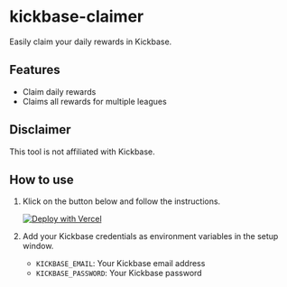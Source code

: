 # kickbase-claimer

Easily claim your daily rewards in Kickbase.

## Features

- Claim daily rewards
- Claims all rewards for multiple leagues

## Disclaimer

This tool is not affiliated with Kickbase.

## How to use

1. Klick on the button below and follow the instructions.

    [![Deploy with Vercel](https://vercel.com/button)](https://vercel.com/new/clone?repository-url=https%3A%2F%2Fgithub.com%2Fngoldack%2Fkickbase-claimer&env=KICKBASE_EMAIL,KICKBASE_PASSWORD&envDescription=Required%20to%20run%20the%20app&envLink=https%3A%2F%2Fgithub.com%2Fngoldack%2Fkickbase-claimer%23how-to-use&project-name=kickbase-claimer&repo-name=kickbase-claimer)

2. Add your Kickbase credentials as environment variables in the setup window.

   - `KICKBASE_EMAIL`: Your Kickbase email address
   - `KICKBASE_PASSWORD`: Your Kickbase password
